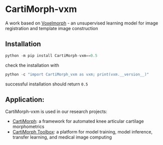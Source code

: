 # CartiMorph-vxm
A work based on [Voxelmorph](https://github.com/voxelmorph/voxelmorph) - an unsupervised learning model for image registration and template image construction



## Installation

```python
python -m pip install CartiMorph-vxm==0.5
```

check the installation with

```python
python -c "import CartiMorph_vxm as vxm; print(vxm.__version__)"  
```

successful installation should return `0.5`



## Application:

CartiMorph-vxm is used in our research projects:

- [CartiMorph](https://github.com/YongchengYAO/CartiMorph):  a framework for automated knee articular cartilage morphometrics
- [CartiMorph Toolbox](https://github.com/YongchengYAO/CartiMorph-Toolbox): a platform for model training, model inference, transfer learning, and medical image computing
